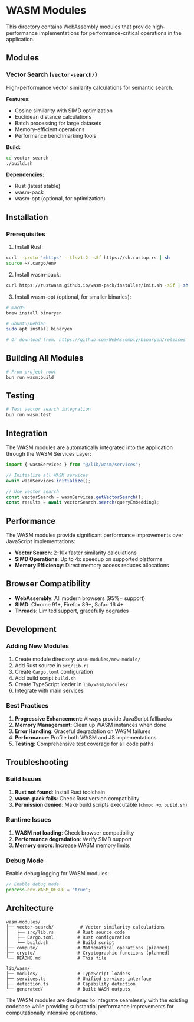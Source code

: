 # WASM Modules

This directory contains WebAssembly modules that provide high-performance implementations for performance-critical operations in the application.

## Modules

### Vector Search (`vector-search/`)

High-performance vector similarity calculations for semantic search.

**Features:**

- Cosine similarity with SIMD optimization
- Euclidean distance calculations
- Batch processing for large datasets
- Memory-efficient operations
- Performance benchmarking tools

**Build:**

```bash
cd vector-search
./build.sh
```

**Dependencies:**

- Rust (latest stable)
- wasm-pack
- wasm-opt (optional, for optimization)

## Installation

### Prerequisites

1. Install Rust:

```bash
curl --proto '=https' --tlsv1.2 -sSf https://sh.rustup.rs | sh
source ~/.cargo/env
```

2. Install wasm-pack:

```bash
curl https://rustwasm.github.io/wasm-pack/installer/init.sh -sSf | sh
```

3. Install wasm-opt (optional, for smaller binaries):

```bash
# macOS
brew install binaryen

# Ubuntu/Debian
sudo apt install binaryen

# Or download from: https://github.com/WebAssembly/binaryen/releases
```

## Building All Modules

```bash
# From project root
bun run wasm:build
```

## Testing

```bash
# Test vector search integration
bun run wasm:test
```

## Integration

The WASM modules are automatically integrated into the application through the WASM Services Layer:

```typescript
import { wasmServices } from "@/lib/wasm/services";

// Initialize all WASM services
await wasmServices.initialize();

// Use vector search
const vectorSearch = wasmServices.getVectorSearch();
const results = await vectorSearch.search(queryEmbedding);
```

## Performance

The WASM modules provide significant performance improvements over JavaScript implementations:

- **Vector Search**: 2-10x faster similarity calculations
- **SIMD Operations**: Up to 4x speedup on supported platforms
- **Memory Efficiency**: Direct memory access reduces allocations

## Browser Compatibility

- **WebAssembly**: All modern browsers (95%+ support)
- **SIMD**: Chrome 91+, Firefox 89+, Safari 16.4+
- **Threads**: Limited support, gracefully degrades

## Development

### Adding New Modules

1. Create module directory: `wasm-modules/new-module/`
2. Add Rust source in `src/lib.rs`
3. Create `Cargo.toml` configuration
4. Add build script `build.sh`
5. Create TypeScript loader in `lib/wasm/modules/`
6. Integrate with main services

### Best Practices

1. **Progressive Enhancement**: Always provide JavaScript fallbacks
2. **Memory Management**: Clean up WASM instances when done
3. **Error Handling**: Graceful degradation on WASM failures
4. **Performance**: Profile both WASM and JS implementations
5. **Testing**: Comprehensive test coverage for all code paths

## Troubleshooting

### Build Issues

1. **Rust not found**: Install Rust toolchain
2. **wasm-pack fails**: Check Rust version compatibility
3. **Permission denied**: Make build scripts executable (`chmod +x build.sh`)

### Runtime Issues

1. **WASM not loading**: Check browser compatibility
2. **Performance degradation**: Verify SIMD support
3. **Memory errors**: Increase WASM memory limits

### Debug Mode

Enable debug logging for WASM modules:

```typescript
// Enable debug mode
process.env.WASM_DEBUG = "true";
```

## Architecture

```
wasm-modules/
├── vector-search/          # Vector similarity calculations
│   ├── src/lib.rs         # Rust source code
│   ├── Cargo.toml         # Rust configuration
│   └── build.sh           # Build script
├── compute/               # Mathematical operations (planned)
├── crypto/                # Cryptographic functions (planned)
└── README.md              # This file

lib/wasm/
├── modules/               # TypeScript loaders
├── services.ts            # Unified services interface
├── detection.ts           # Capability detection
└── generated/             # Built WASM outputs
```

The WASM modules are designed to integrate seamlessly with the existing codebase while providing substantial performance improvements for computationally intensive operations.
